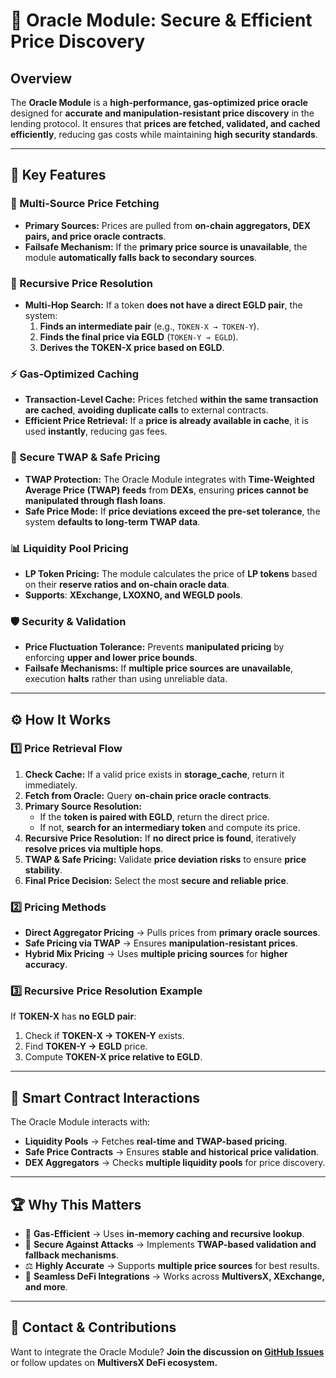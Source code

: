 # 🔮 Oracle Module: Secure & Efficient Price Discovery

## Overview

The **Oracle Module** is a **high-performance, gas-optimized price oracle** designed for **accurate and manipulation-resistant price discovery** in the lending protocol. It ensures that **prices are fetched, validated, and cached efficiently**, reducing gas costs while maintaining **high security standards**.

---

## 🚀 Key Features

### 🏦 Multi-Source Price Fetching
- **Primary Sources:** Prices are pulled from **on-chain aggregators, DEX pairs, and price oracle contracts**.
- **Failsafe Mechanism:** If the **primary price source is unavailable**, the module **automatically falls back to secondary sources**.

### 🔄 Recursive Price Resolution
- **Multi-Hop Search:** If a token **does not have a direct EGLD pair**, the system:
  1. **Finds an intermediate pair** (e.g., `TOKEN-X → TOKEN-Y`).
  2. **Finds the final price via EGLD** (`TOKEN-Y → EGLD`).
  3. **Derives the TOKEN-X price based on EGLD**.

### ⚡ Gas-Optimized Caching
- **Transaction-Level Cache:** Prices fetched **within the same transaction are cached**, **avoiding duplicate calls** to external contracts.
- **Efficient Price Retrieval:** If a **price is already available in cache**, it is used **instantly**, reducing gas fees.

### 🏰 Secure TWAP & Safe Pricing
- **TWAP Protection:** The Oracle Module integrates with **Time-Weighted Average Price (TWAP) feeds** from **DEXs**, ensuring **prices cannot be manipulated through flash loans**.
- **Safe Price Mode:** If **price deviations exceed the pre-set tolerance**, the system **defaults to long-term TWAP data**.

### 📊 Liquidity Pool Pricing
- **LP Token Pricing:** The module calculates the price of **LP tokens** based on their **reserve ratios and on-chain oracle data**.
- **Supports**: **XExchange, LXOXNO, and WEGLD pools**.

### 🛡️ Security & Validation
- **Price Fluctuation Tolerance:** Prevents **manipulated pricing** by enforcing **upper and lower price bounds**.
- **Failsafe Mechanisms:** If **multiple price sources are unavailable**, execution **halts** rather than using unreliable data.

---

## ⚙️ How It Works

### **1️⃣ Price Retrieval Flow**
1. **Check Cache:** If a valid price exists in **storage_cache**, return it immediately.
2. **Fetch from Oracle:** Query **on-chain price oracle contracts**.
3. **Primary Source Resolution:**
   - If the **token is paired with EGLD**, return the direct price.
   - If not, **search for an intermediary token** and compute its price.
4. **Recursive Price Resolution:** If **no direct price is found**, iteratively **resolve prices via multiple hops**.
5. **TWAP & Safe Pricing:** Validate **price deviation risks** to ensure **price stability**.
6. **Final Price Decision:** Select the most **secure and reliable price**.

### **2️⃣ Pricing Methods**
- **Direct Aggregator Pricing** → Pulls prices from **primary oracle sources**.
- **Safe Pricing via TWAP** → Ensures **manipulation-resistant prices**.
- **Hybrid Mix Pricing** → Uses **multiple pricing sources** for **higher accuracy**.

### **3️⃣ Recursive Price Resolution Example**
If **TOKEN-X** has **no EGLD pair**:
1. Check if **TOKEN-X → TOKEN-Y** exists.
2. Find **TOKEN-Y → EGLD** price.
3. Compute **TOKEN-X price relative to EGLD**.

---

## 🔗 Smart Contract Interactions
The Oracle Module interacts with:
- **Liquidity Pools** → Fetches **real-time and TWAP-based pricing**.
- **Safe Price Contracts** → Ensures **stable and historical price validation**.
- **DEX Aggregators** → Checks **multiple liquidity pools** for price discovery.

---

## 🏆 Why This Matters
- 🚀 **Gas-Efficient** → Uses **in-memory caching and recursive lookup**.
- 🔐 **Secure Against Attacks** → Implements **TWAP-based validation and fallback mechanisms**.
- ⚖️ **Highly Accurate** → Supports **multiple price sources** for best results.
- 🤝 **Seamless DeFi Integrations** → Works across **MultiversX, XExchange, and more**.

---

## 📩 Contact & Contributions
Want to integrate the Oracle Module? **Join the discussion on [GitHub Issues](https://github.com/)** or follow updates on **MultiversX DeFi ecosystem.**
